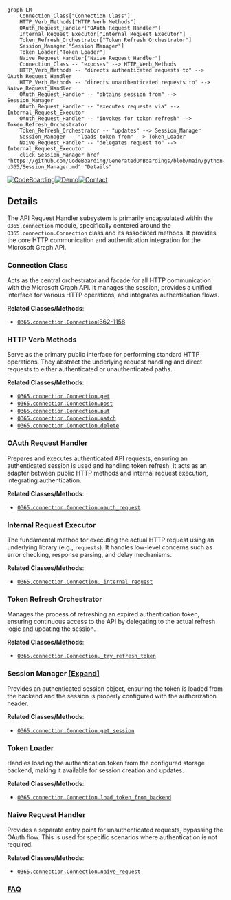 ```mermaid
graph LR
    Connection_Class["Connection Class"]
    HTTP_Verb_Methods["HTTP Verb Methods"]
    OAuth_Request_Handler["OAuth Request Handler"]
    Internal_Request_Executor["Internal Request Executor"]
    Token_Refresh_Orchestrator["Token Refresh Orchestrator"]
    Session_Manager["Session Manager"]
    Token_Loader["Token Loader"]
    Naive_Request_Handler["Naive Request Handler"]
    Connection_Class -- "exposes" --> HTTP_Verb_Methods
    HTTP_Verb_Methods -- "directs authenticated requests to" --> OAuth_Request_Handler
    HTTP_Verb_Methods -- "directs unauthenticated requests to" --> Naive_Request_Handler
    OAuth_Request_Handler -- "obtains session from" --> Session_Manager
    OAuth_Request_Handler -- "executes requests via" --> Internal_Request_Executor
    OAuth_Request_Handler -- "invokes for token refresh" --> Token_Refresh_Orchestrator
    Token_Refresh_Orchestrator -- "updates" --> Session_Manager
    Session_Manager -- "loads token from" --> Token_Loader
    Naive_Request_Handler -- "delegates request to" --> Internal_Request_Executor
    click Session_Manager href "https://github.com/CodeBoarding/GeneratedOnBoardings/blob/main/python-o365/Session_Manager.md" "Details"
```

[![CodeBoarding](https://img.shields.io/badge/Generated%20by-CodeBoarding-9cf?style=flat-square)](https://github.com/CodeBoarding/GeneratedOnBoardings)[![Demo](https://img.shields.io/badge/Try%20our-Demo-blue?style=flat-square)](https://www.codeboarding.org/demo)[![Contact](https://img.shields.io/badge/Contact%20us%20-%20contact@codeboarding.org-lightgrey?style=flat-square)](mailto:contact@codeboarding.org)

## Details

The API Request Handler subsystem is primarily encapsulated within the `O365.connection` module, specifically centered around the `O365.connection.Connection` class and its associated methods. It provides the core HTTP communication and authentication integration for the Microsoft Graph API.

### Connection Class
Acts as the central orchestrator and facade for all HTTP communication with the Microsoft Graph API. It manages the session, provides a unified interface for various HTTP operations, and integrates authentication flows.


**Related Classes/Methods**:

- <a href="https://github.com/O365/python-o365/blob/master/O365/connection.py#L362-L1158" target="_blank" rel="noopener noreferrer">`O365.connection.Connection`:362-1158</a>


### HTTP Verb Methods
Serve as the primary public interface for performing standard HTTP operations. They abstract the underlying request handling and direct requests to either authenticated or unauthenticated paths.


**Related Classes/Methods**:

- <a href="https://github.com/O365/python-o365/blob/master/O365/connection.py" target="_blank" rel="noopener noreferrer">`O365.connection.Connection.get`</a>
- <a href="https://github.com/O365/python-o365/blob/master/O365/connection.py" target="_blank" rel="noopener noreferrer">`O365.connection.Connection.post`</a>
- <a href="https://github.com/O365/python-o365/blob/master/O365/connection.py" target="_blank" rel="noopener noreferrer">`O365.connection.Connection.put`</a>
- <a href="https://github.com/O365/python-o365/blob/master/O365/connection.py" target="_blank" rel="noopener noreferrer">`O365.connection.Connection.patch`</a>
- <a href="https://github.com/O365/python-o365/blob/master/O365/connection.py" target="_blank" rel="noopener noreferrer">`O365.connection.Connection.delete`</a>


### OAuth Request Handler
Prepares and executes authenticated API requests, ensuring an authenticated session is used and handling token refresh. It acts as an adapter between public HTTP methods and internal request execution, integrating authentication.


**Related Classes/Methods**:

- <a href="https://github.com/O365/python-o365/blob/master/O365/connection.py" target="_blank" rel="noopener noreferrer">`O365.connection.Connection.oauth_request`</a>


### Internal Request Executor
The fundamental method for executing the actual HTTP request using an underlying library (e.g., `requests`). It handles low-level concerns such as error checking, response parsing, and delay mechanisms.


**Related Classes/Methods**:

- <a href="https://github.com/O365/python-o365/blob/master/O365/connection.py" target="_blank" rel="noopener noreferrer">`O365.connection.Connection._internal_request`</a>


### Token Refresh Orchestrator
Manages the process of refreshing an expired authentication token, ensuring continuous access to the API by delegating to the actual refresh logic and updating the session.


**Related Classes/Methods**:

- <a href="https://github.com/O365/python-o365/blob/master/O365/connection.py" target="_blank" rel="noopener noreferrer">`O365.connection.Connection._try_refresh_token`</a>


### Session Manager [[Expand]](./Session_Manager.md)
Provides an authenticated session object, ensuring the token is loaded from the backend and the session is properly configured with the authorization header.


**Related Classes/Methods**:

- <a href="https://github.com/O365/python-o365/blob/master/O365/connection.py" target="_blank" rel="noopener noreferrer">`O365.connection.Connection.get_session`</a>


### Token Loader
Handles loading the authentication token from the configured storage backend, making it available for session creation and updates.


**Related Classes/Methods**:

- <a href="https://github.com/O365/python-o365/blob/master/O365/connection.py" target="_blank" rel="noopener noreferrer">`O365.connection.Connection.load_token_from_backend`</a>


### Naive Request Handler
Provides a separate entry point for unauthenticated requests, bypassing the OAuth flow. This is used for specific scenarios where authentication is not required.


**Related Classes/Methods**:

- <a href="https://github.com/O365/python-o365/blob/master/O365/connection.py" target="_blank" rel="noopener noreferrer">`O365.connection.Connection.naive_request`</a>




### [FAQ](https://github.com/CodeBoarding/GeneratedOnBoardings/tree/main?tab=readme-ov-file#faq)